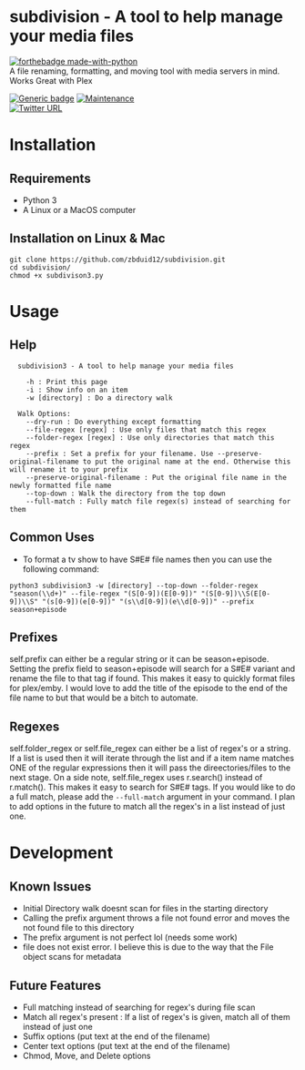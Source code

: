 # subdivision - A tool to help manage your media files
[![forthebadge made-with-python](http://ForTheBadge.com/images/badges/made-with-python.svg)](https://www.python.org/)\
A file renaming, formatting, and moving tool with media servers in mind. Works Great with Plex

[![Generic badge](https://img.shields.io/badge/Build-Passing-Green.svg)](https://shields.io/)
[![Maintenance](https://img.shields.io/badge/Maintained%3F-yes-green.svg)](https://bitbucket.org/lbesson/ansi-colors)\
[![Twitter URL](https://img.shields.io/twitter/url/https/twitter.com/fold_left.svg?style=social&label=Follow%20%40zbduid12)](https://twitter.com/stevezaluk)

# Installation

## Requirements
* Python 3
* A Linux or a MacOS computer

## Installation on Linux & Mac
```
git clone https://github.com/zbduid12/subdivision.git
cd subdivision/
chmod +x subdivison3.py
```

# Usage

## Help
```
  subdivision3 - A tool to help manage your media files

    -h : Print this page
    -i : Show info on an item
    -w [directory] : Do a directory walk

  Walk Options:
    --dry-run : Do everything except formatting
    --file-regex [regex] : Use only files that match this regex
    --folder-regex [regex] : Use only directories that match this regex
    --prefix : Set a prefix for your filename. Use --preserve-original-filename to put the original name at the end. Otherwise this will rename it to your prefix
    --preserve-original-filename : Put the original file name in the newly formatted file name
    --top-down : Walk the directory from the top down
    --full-match : Fully match file regex(s) instead of searching for them
```

## Common Uses
* To format a tv show to have S#E# file names then you can use the following command:
```
python3 subdivision3 -w [directory] --top-down --folder-regex "season(\\d+)" --file-regex "(S[0-9])(E[0-9])" "(S[0-9])\\S(E[0-9])\\S" "(s[0-9])(e[0-9])" "(s\\d[0-9])(e\\d[0-9])" --prefix season+episode
```

## Prefixes
self.prefix can either be a regular string or it can be season+episode. Setting the prefix field to
season+episode will search for a S#E# variant and rename the file to that tag if found. This makes it
easy to quickly format files for plex/emby. I would love to add the title of the episode to the end
of the file name to but that would be a bitch to automate.

## Regexes
self.folder_regex or self.file_regex can either be a list of regex's or a string. If a list is used
then it will iterate through the list and if a item name matches ONE of the regular expressions then it
will pass the direectories/files to the next stage. On a side note, self.file_regex uses r.search()
instead of r.match(). This makes it easy to search for S#E# tags. If you would like to do a full match, please add the ```--full-match``` argument in your command. I plan to add options in the future to match all the regex's in a list instead of just one.

# Development

## Known Issues
* Initial Directory walk doesnt scan for files in the starting directory
* Calling the prefix argument throws a file not found error and moves the not found file to this directory
* The prefix argument is not perfect lol (needs some work)
* file does not exist error. I believe this is due to the way that the File object scans for metadata

## Future Features
* Full matching instead of searching for regex's during file scan
* Match all regex's present : If a list of regex's is given, match all of them instead of just one
* Suffix options (put text at the end of the filename)
* Center text options (put text at the end of the filename)
* Chmod, Move, and Delete options
